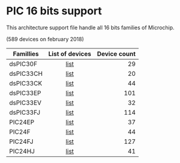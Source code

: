 # PIC 16 bits support

This architecture support file handle all 16 bits families of Microchip.

(589 devices on february 2018)

|Famillies|List of devices|Device count|
|---------|:-------------:|-----------:|
|dsPIC30F |[list](../dspic30f/README.md) | 29|
|dsPIC33CH|[list](../dspic33ch/README.md)| 20|
|dsPIC33CK|[list](../dspic33ck/README.md)| 44|
|dsPIC33EP|[list](../dspic33ep/README.md)|101|
|dsPIC33EV|[list](../dspic33ev/README.md)| 32|
|dsPIC33FJ|[list](../dspic33fj/README.md)|114|
|PIC24EP  |[list](../pic24ep/README.md)  | 37|
|PIC24F   |[list](../pic24f/README.md)   | 44|
|PIC24FJ  |[list](../pic24fj/README.md)  |127|
|PIC24HJ  |[list](../pic24hj/README.md)  | 41|
